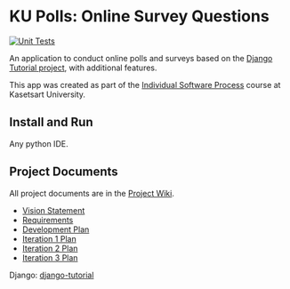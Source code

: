 # KU Polls: Online Survey Questions 
[![Unit Tests](https://github.com/TAGCH/ku-polls/actions/workflows/ku-polls.yml/badge.svg)](https://github.com/TAGCH/ku-polls/actions/workflows/ku-polls.yml)

An application to conduct online polls and surveys based
on the [Django Tutorial project](https://docs.google.com/document/d/1wfOcNPAhNnZ702mKd32uoSazEhja2lIAFSjxV3va5wU/edit#heading=h.ei2uwhrew9rm), with
additional features.

This app was created as part of the [Individual Software Process](
https://cpske.github.io/ISP) course at Kasetsart University.

## Install and Run

Any python IDE.

## Project Documents

All project documents are in the [Project Wiki](../../wiki/Home).

- [Vision Statement](../../wiki/Vision%20Statement)
- [Requirements](../../wiki/Requirements)
- [Development Plan](../../wiki/Development-Plan)
- [Iteration 1 Plan](../../wiki/Iteration-1-Plan)
- [Iteration 2 Plan](../../wiki/Iteration-2-Plan)
- [Iteration 3 Plan](../../wiki/Iteration-3-Plan)

Django: [django-tutorial](https://docs.google.com/document/d/1wfOcNPAhNnZ702mKd32uoSazEhja2lIAFSjxV3va5wU/edit#heading=h.ei2uwhrew9rm)